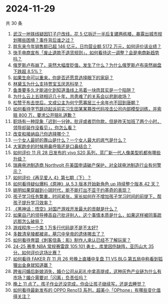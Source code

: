 # 2024-11-29

共 30 条

<!-- BEGIN ZHIHUVIDEO -->
<!-- 最后更新时间 Fri Nov 29 2024 00:14:16 GMT+0800 (China Standard Time) -->
1. [武汉一地铁线疑因钉子户改线，花 5 亿拆迁一半后复建两栋楼，暴露出城市规划哪些困境？事件背后谁之过？](https://www.zhihu.com/question/5213630146)
1. [胖东来今年销售额已超 146 亿元，日均营业额 5172 万元，如何评价该业绩？](https://www.zhihu.com/question/5285544865)
1. [快手电商宣布「废止退款不退货规则」，如何看待这一调整？会是电商新趋势吗？](https://www.zhihu.com/question/5381491704)
1. [俄罗斯卢布崩了，突然大幅度贬值，发生了什么？为什么俄罗斯卢布突然崩盘下跌超 8.5%？](https://www.zhihu.com/question/5399574440)
1. [如果生命可以重来，你是否还愿意选择眼下的家庭？](https://www.zhihu.com/question/5320180915)
1. [林黛玉为什么支持贾宝玉厌恶科举？](https://www.zhihu.com/question/3693175173)
1. [鱼类要多久才能进化到知道渔线上吊着一块肉其实是一个陷阱？](https://www.zhihu.com/question/67974560)
1. [为什么云上五骁相识几十年，共患难了的关系会以悲剧收场？](https://www.zhihu.com/question/654946756)
1. [松赞干布去世后，文成公主为何宁愿寡居三十余年也不回到唐朝？](https://www.zhihu.com/question/426645433)
1. [如何看待字节跳动起诉前实习生田某某篡改代码攻击公司内部模型训练，并索赔 800 万，要求公开赔礼道歉？](https://www.zhihu.com/question/5308895035)
1. [职场有一种现象「迟到一分钟，批评或者罚你款，但是昨天加班了两个小时，领导却装作没看见」，你怎么看？](https://www.zhihu.com/question/5193168712)
1. [改变和接纳自己你选择哪个？](https://www.zhihu.com/question/5290437318)
1. [一个女人最好的靠山是什么？一个女人最大的底气是什么？](https://www.zhihu.com/question/725444427)
1. [大家跑步的时候用鼻呼吸还是口鼻结合？](https://www.zhihu.com/question/4712765665)
1. [如何评价 11 月 28 日发布的 vivo S20 系列，蓝厂新一代人像美型机都有哪些升级？](https://www.zhihu.com/question/5383269946)
1. [瑞典电池制造商 Northvolt 在美国申请破产保护，对全球电池制造行业有何警示？](https://www.zhihu.com/question/4830414541)
1. [如何评价《再见爱人 4》第七期（下）？](https://www.zhihu.com/question/5381701030)
1. [如何看待疑似爆料《原神》从 5.3 版本开始新角色 up 持续整个版本 42 天？](https://www.zhihu.com/question/5357102498)
1. [姚明如果穿越到小球时代，能不能打出不亚于约基奇的表现？](https://www.zhihu.com/question/5380309546)
1. [孩子学习任务繁重，时间紧张，家长如何在不增加孩子学习时间的前提下，帮孩子提升学习效率？](https://www.zhihu.com/question/4983590445)
1. [《黑神话：悟空》对国产游戏开发最大的贡献是什么？](https://www.zhihu.com/question/4859240901)
1. [如果自己的领导捧高自己批评别人，这个事情本质是什么，如果这样被同事疏远那怎么破局？](https://www.zhihu.com/question/4929577661)
1. [游戏程序一个类 1 万多行代码是不是不太好?](https://www.zhihu.com/question/609630673)
1. [多数清皇陵都被盗，墓穴中皇帝的遗体哪去了？](https://www.zhihu.com/question/20908975)
1. [如何看待育碧《刺客信条：影》制作人承认已经不了解玩家？](https://www.zhihu.com/question/5168451999)
1. [24-25 赛季 NBA 常规赛雷霆 105:101 勇士，库里因伤缺阵，亚历山大 35 分，如何评价这场比赛？](https://www.zhihu.com/question/5366621323)
1. [如何看待 FAKER 在 11 月 26 号晚上直播中复盘 T1 VS BLG 第五局中称看到狐狸出金身就知道赢？](https://www.zhihu.com/question/5284631020)
1. [跨省闪婚后新娘消失，婚介公司从彩礼中拿高提成，这种灰色产业链为什么有市场？婚介需要对「闪离」负责任吗？](https://www.zhihu.com/question/5097885749)
1. [晚上 11 点了，孩子作业还没完成，你会让孩子继续写，还是去睡觉？](https://www.zhihu.com/question/840507192)
1. [如何看待最新发布的 OPPO Reno13 系列，超美小「OPhone」有哪些变化值得关注？](https://www.zhihu.com/question/5068797239)
<!-- END ZHIHUVIDEO -->
